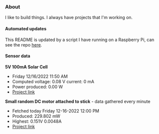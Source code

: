 ### About
I like to build things. I always have projects that I'm working on.

#### Automated updates
This README is updated by a script I have running on a Raspberry Pi, can see the repo [here](https://github.com/jdc-cunningham/raspi-git-repo-updater).

#### Sensor data
**5V 100mA Solar Cell**
- Friday 12/16/2022 11:50 AM
- Computed voltage: 0.08 V current: 0 mA
- Power produced: 0.00 W
- [Project link](https://github.com/jdc-cunningham/raspisolarplotter)

**Small random DC motor attached to stick** - data gathered every minute
- Fetched today Friday 12-16-2022 12:00 PM
- Produced: 229.802 mW
- Highest: 0.151V 0.0048A
- [Project link](https://github.com/jdc-cunningham/turbine-raspi)